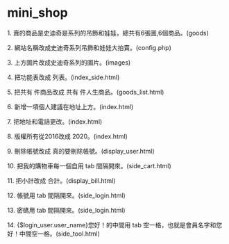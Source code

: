 # mini_shop
<p>1.  賣的商品是史迪奇是系列的吊飾和娃娃，總共有6張圖,6個商品。(goods)</p>
<p>2.  網站名稱改成史迪奇系列吊飾和娃娃大拍賣。(config.php)</p>
<p>3.  上方圖片改成史迪奇系列的圖片。(images)</p>
<p>4.  把功能表改成 列表。(index_side.html)</p>
<p>5.  把共有 件商品改成 共有  件人生商品。(goods_list.html)</p>
<p>6.  新增一項個人建議在地址上方。(index.html)</p>
<p>7.  把地址和電話更改。(index.html)</p>
<p>8.  版權所有從2016改成 2020。(index.html)</p>
<p>9.  刪除帳號改成 真的要刪除帳號。(display_user.html)</p>
<p>10. 把我的購物車每一個自用  tab 間隔開來。(side_cart.html)</p>
<p>11. 把小計改成 合計。(display_bill.html)</p>
<p>12. 帳號用 tab 間隔開來。(side_login.html)</p>
<p>13. 密碼用 tab 間隔開來。(side_login.html)</p>
<p>14. {$login_user.user_name}您好！的中間用 tab 空一格，也就是會員名字和您好！中間空一格。(side_tool.html)
